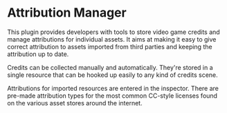 # Attribution Manager

This plugin provides developers with tools to store video game credits and manage
attributions for individual assets. It aims at making it easy to give correct attribution
to assets imported from third parties and keeping the attribution up to date.

Credits can be collected manually and automatically. They're stored in a single
resource that can be hooked up easily to any kind of credits scene.

Attributions for imported resources are entered in the inspector. There are pre-made
attribution types for the most common CC-style licenses found on the various asset
stores around the internet.
